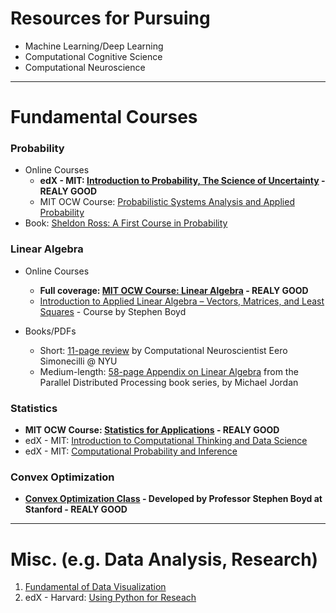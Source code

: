 # Resources for Pursuing 
* Machine Learning/Deep Learning
* Computational Cognitive Science
* Computational Neuroscience

---

# Fundamental Courses

### Probability
* Online Courses
  * **edX - MIT: [Introduction to Probability, The Science of Uncertainty](https://courses.edx.org/courses/course-v1:MITx+6.041x_4+1T2017/course/) - REALY GOOD**
  * MIT OCW Course: [Probabilistic Systems Analysis and Applied Probability](https://ocw.mit.edu/courses/electrical-engineering-and-computer-science/6-041sc-probabilistic-systems-analysis-and-applied-probability-fall-2013/)
* Book: [Sheldon Ross: A First Course in Probability](http://julio.staff.ipb.ac.id/files/2015/02/Ross_8th_ed_English.pdf)

### Linear Algebra
* Online Courses
  * **Full coverage: [MIT OCW Course: Linear Algebra](https://ocw.mit.edu/courses/mathematics/18-06-linear-algebra-spring-2010/) - REALY GOOD**
  * [Introduction to Applied Linear Algebra – Vectors, Matrices, and Least Squares](https://web.stanford.edu/~boyd/vmls/) - Course by Stephen Boyd

* Books/PDFs
  * Short: [11-page review](http://www.cns.nyu.edu/~eero/math-tools/Handouts/geomLinAlg.pdf) by Computational Neuroscientist Eero Simonecilli @ NYU
  * Medium-length: [58-page Appendix on Linear Algebra](http://www.cns.nyu.edu/~eero/math-tools14/Handouts/linalg_jordan_86.pdf) from the Parallel Distributed Processing book series, by Michael Jordan

### Statistics
* **MIT OCW Course: [Statistics for Applications](https://ocw.mit.edu/courses/mathematics/18-443-statistics-for-applications-spring-2015/) - REALY GOOD**
* edX - MIT: [Introduction to Computational Thinking and Data Science](https://www.edx.org/course/introduction-computational-thinking-data-mitx-6-00-2x-6)
* edX - MIT: [Computational Probability and Inference](https://www.edx.org/course/computational-probability-inference-mitx-6-008-1x)

### Convex Optimization
* **[Convex Optimization Class](http://ee364a.stanford.edu/) - Developed by Professor Stephen Boyd at Stanford - REALY GOOD**

---

# Misc. (e.g. Data Analysis, Research)
1. [Fundamental of Data Visualization](http://serialmentor.com/blog/2018/1/23/fundamentals-of-data-visualization)
2. edX - Harvard: [Using Python for Reseach](https://www.edx.org/course/using-python-research-harvardx-ph526x-0)
